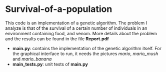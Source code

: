# Survival-of-a-population
This code is an implementation of a genetic algorithm. The problem I analyze is that of the survival of a certain number of individuals in an environment containing food, and venom.
More details about the problem and the results can be found in the file **Report.pdf**

- **main.py**: contains the implementation of the genetic algorithm itself. For the graphical interface to run, it needs the pictures *mario*, *mario_mush* and *mario_banana*
- **main_tests.py**: unit tests of **main.py**
